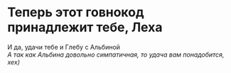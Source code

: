 # Теперь этот говнокод принадлежит тебе, Леха
И да, удачи тебе и Глебу с Альбиной <br />
*А так как Альбина довольно симпатичная, то удача вам понадобится, хех)*